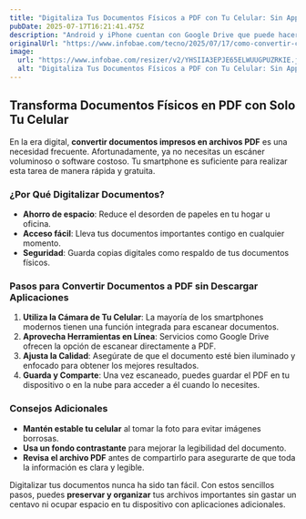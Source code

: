 ```yaml
---
title: "Digitaliza Tus Documentos Físicos a PDF con Tu Celular: Sin Apps ni Costos"
pubDate: 2025-07-17T16:21:41.475Z
description: "Android y iPhone cuentan con Google Drive que puede hacer este proceso de forma automática y guardar el archivo en la nube o descargarlo en el teléfono"
originalUrl: "https://www.infobae.com/tecno/2025/07/17/como-convertir-cualquier-documento-fisico-en-pdf-desde-el-celular-sin-descargar-aplicaciones-y-gratis/"
image:
  url: "https://www.infobae.com/resizer/v2/YHSIIA3EPJE65ELWUUGPUZRKIE.jpg?auth=76868357953049ca9ec4d3e4df7ee02a6bd4da1cb586cd54eb65777bc19d834d&smart=true&width=1200&height=630&quality=85"
  alt: "Digitaliza Tus Documentos Físicos a PDF con Tu Celular: Sin Apps ni Costos"
---
```


## Transforma Documentos Físicos en PDF con Solo Tu Celular

En la era digital, **convertir documentos impresos en archivos PDF** es una necesidad frecuente. Afortunadamente, ya no necesitas un escáner voluminoso o software costoso. Tu smartphone es suficiente para realizar esta tarea de manera rápida y gratuita.

### ¿Por Qué Digitalizar Documentos?
- **Ahorro de espacio**: Reduce el desorden de papeles en tu hogar u oficina.
- **Acceso fácil**: Lleva tus documentos importantes contigo en cualquier momento.
- **Seguridad**: Guarda copias digitales como respaldo de tus documentos físicos.

### Pasos para Convertir Documentos a PDF sin Descargar Aplicaciones
1. **Utiliza la Cámara de Tu Celular**: La mayoría de los smartphones modernos tienen una función integrada para escanear documentos.
2. **Aprovecha Herramientas en Línea**: Servicios como Google Drive ofrecen la opción de escanear directamente a PDF.
3. **Ajusta la Calidad**: Asegúrate de que el documento esté bien iluminado y enfocado para obtener los mejores resultados.
4. **Guarda y Comparte**: Una vez escaneado, puedes guardar el PDF en tu dispositivo o en la nube para acceder a él cuando lo necesites.

### Consejos Adicionales
- **Mantén estable tu celular** al tomar la foto para evitar imágenes borrosas.
- **Usa un fondo contrastante** para mejorar la legibilidad del documento.
- **Revisa el archivo PDF** antes de compartirlo para asegurarte de que toda la información es clara y legible.

Digitalizar tus documentos nunca ha sido tan fácil. Con estos sencillos pasos, puedes **preservar y organizar** tus archivos importantes sin gastar un centavo ni ocupar espacio en tu dispositivo con aplicaciones adicionales.